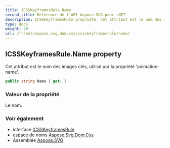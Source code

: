 ```yaml
---
title: ICSSKeyframesRule.Name
second_title: Référence de l'API Aspose.SVG pour .NET
description: ICSSKeyframesRule propriété. Cet attribut est le nom des images clés utilisé par la propriété animationname.
type: docs
weight: 20
url: /fr/net/aspose.svg.dom.css/icsskeyframesrule/name/
---
```

## ICSSKeyframesRule.Name property

Cet attribut est le nom des images clés, utilisé par la propriété 'animation-name'.

```csharp
public string Name { get; }
```

### Valeur de la propriété

Le nom.

### Voir également

* interface [ICSSKeyframesRule](../)
* espace de noms [Aspose.Svg.Dom.Css](../../icsskeyframesrule/)
* Assemblée [Aspose.SVG](../../../)


